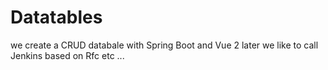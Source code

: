 # Datatables

we create a CRUD databale with Spring Boot and Vue 2
later we like to call Jenkins based on Rfc etc ...